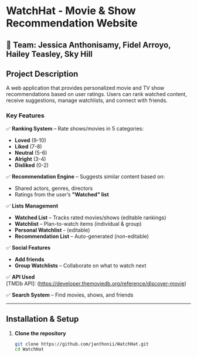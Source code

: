 # WatchHat - Movie & Show Recommendation Website  
## 👥 Team: Jessica Anthonisamy, Fidel Arroyo, Hailey Teasley, Sky Hill

## Project Description  
A web application that provides personalized movie and TV show recommendations based on user ratings. Users can rank watched content, receive suggestions, manage watchlists, and connect with friends.  

### Key Features  
✅ **Ranking System** – Rate shows/movies in 5 categories:  
- **Loved** (9-10)  
- **Liked** (7-8)  
- **Neutral** (5-6)  
- **Alright** (3-4)  
- **Disliked** (0-2)  

✅ **Recommendation Engine** – Suggests similar content based on:  
- Shared actors, genres, directors  
- Ratings from the user’s **"Watched" list**  

✅ **Lists Management**  
- **Watched List** – Tracks rated movies/shows (editable rankings)
- **Watchlist** – Plan-to-watch items (individual & group)
- **Personal Watchlist** - (editable)
- **Recommendation List** – Auto-generated (non-editable)  

✅ **Social Features**  
- **Add friends**  
- **Group Watchlists** – Collaborate on what to watch next  

✅ **API Used**  
[TMDb API]: (https://developer.themoviedb.org/reference/discover-movie) 

✅ **Search System** – Find movies, shows, and friends  

---

## Installation & Setup  
1. **Clone the repository**  
   ```sh
   git clone https://github.com/janthonii/WatchHat.git
   cd WatchHat
